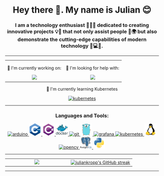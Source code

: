 <h1 align="center">Hey there 👋. My name is Julian 😊</h1>
<h3 align="center">I am a technology enthusiast 🚀👨‍💻 dedicated to creating innovative projects 💡🤖 that not only assist people 👥🌍 but also demonstrate the cutting-edge capabilities of modern technology 📱💻🔧.</h3>

---

<table align="center">
  <tr>
    <td align="center" width="50%">
      <p>🔭 I'm currently working on:</p>
      <a href="https://github.com/bigbluebutton-bot/bbb-translation-bot">
        <img src="https://github-readme-stats.vercel.app/api/pin/?username=bigbluebutton-bot&repo=bbb-translation-bot&theme=radical" />
      </a>
    </td>
    <td align="center" width="50%">
      <p>🤝 I'm looking for help with:</p>
      <a href="https://github.com/bigbluebutton-bot/bigbluebutton-bot">
        <img src="https://github-readme-stats.vercel.app/api/pin/?username=bigbluebutton-bot&repo=bigbluebutton-bot&theme=radical" />
      </a>
    </td>
  </tr>
</table>

<p align="center">🌱 I'm currently learning Kubernetes</p>
<p align="center">
  <a href="https://kubernetes.io" target="_blank" rel="noreferrer">
    <img src="https://www.vectorlogo.zone/logos/kubernetes/kubernetes-icon.svg" alt="kubernetes" width="40" height="40"/>
  </a>
</p>




---

<h3 align="center">Languages and Tools:</h3>
<p align="center"> <a href="https://www.arduino.cc/" target="_blank" rel="noreferrer"> <img src="https://cdn.worldvectorlogo.com/logos/arduino-1.svg" alt="arduino" width="40" height="40"/> </a> <a href="https://www.w3schools.com/cpp/" target="_blank" rel="noreferrer"> <img src="https://raw.githubusercontent.com/devicons/devicon/master/icons/cplusplus/cplusplus-original.svg" alt="cplusplus" width="40" height="40"/> </a> <a href="https://www.w3schools.com/cs/" target="_blank" rel="noreferrer"> <img src="https://raw.githubusercontent.com/devicons/devicon/master/icons/csharp/csharp-original.svg" alt="csharp" width="40" height="40"/> </a> <a href="https://www.docker.com/" target="_blank" rel="noreferrer"> <img src="https://raw.githubusercontent.com/devicons/devicon/master/icons/docker/docker-original-wordmark.svg" alt="docker" width="40" height="40"/> </a> <a href="https://git-scm.com/" target="_blank" rel="noreferrer"> <img src="https://www.vectorlogo.zone/logos/git-scm/git-scm-icon.svg" alt="git" width="40" height="40"/> </a> <a href="https://golang.org" target="_blank" rel="noreferrer"> <img src="https://raw.githubusercontent.com/devicons/devicon/master/icons/go/go-original.svg" alt="go" width="40" height="40"/> </a> <a href="https://grafana.com" target="_blank" rel="noreferrer"> <img src="https://www.vectorlogo.zone/logos/grafana/grafana-icon.svg" alt="grafana" width="40" height="40"/> </a> <a href="https://kubernetes.io" target="_blank" rel="noreferrer"> <img src="https://www.vectorlogo.zone/logos/kubernetes/kubernetes-icon.svg" alt="kubernetes" width="40" height="40"/> </a> <a href="https://www.linux.org/" target="_blank" rel="noreferrer"> <img src="https://raw.githubusercontent.com/devicons/devicon/master/icons/linux/linux-original.svg" alt="linux" width="40" height="40"/> </a> <a href="https://opencv.org/" target="_blank" rel="noreferrer"> <img src="https://www.vectorlogo.zone/logos/opencv/opencv-icon.svg" alt="opencv" width="40" height="40"/> </a> <a href="https://www.postgresql.org" target="_blank" rel="noreferrer"> <img src="https://raw.githubusercontent.com/devicons/devicon/master/icons/postgresql/postgresql-original-wordmark.svg" alt="postgresql" width="40" height="40"/> </a> <a href="https://www.python.org" target="_blank" rel="noreferrer"> <img src="https://raw.githubusercontent.com/devicons/devicon/master/icons/python/python-original.svg" alt="python" width="40" height="40"/> </a> </p>

---

<table align="center">
  <tr>
    <td align="center" width="50%">
      <a href="https://github.com/juliankropp">
        <img src="https://github-readme-stats.vercel.app/api?username=juliankropp&show_icons=true&locale=en&theme=radical" />
      </a>
    </td>
    <td align="center" width="50%">
      <a href="https://github.com/juliankropp">
        <img src="https://github-readme-streak-stats.herokuapp.com/?user=juliankropp&theme=radical" alt="juliankropp's GitHub streak" />
      </a>
    </td>
  </tr>
</table>

---

<div style="clear: both;"></div>
